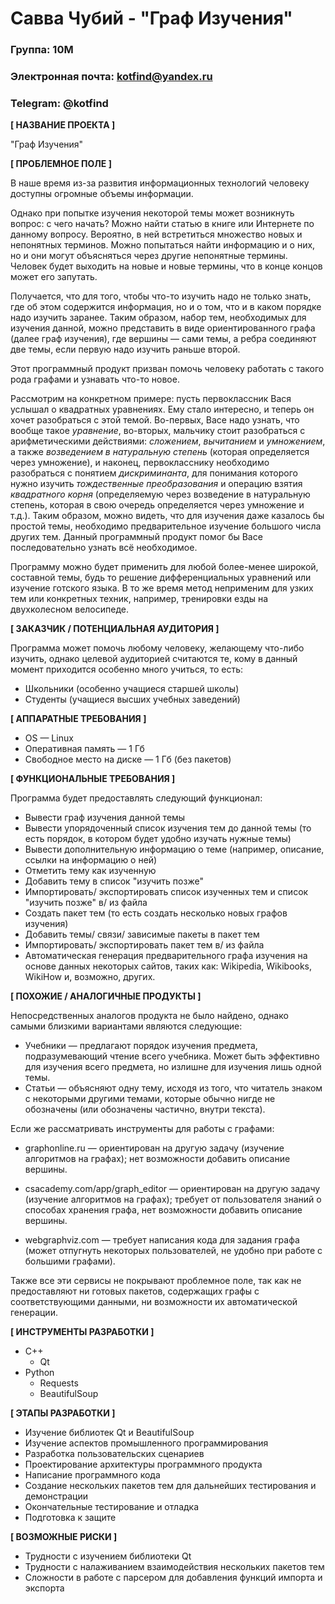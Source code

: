 # Савва Чубий - "Граф Изучения"

### Группа: 10М
### Электронная почта: kotfind@yandex.ru
### Telegram: @kotfind


**[ НАЗВАНИЕ ПРОЕКТА ]**

"Граф Изучения"

**[ ПРОБЛЕМНОЕ ПОЛЕ ]**

В наше время из-за развития информационных технологий человеку доступны огромные объемы информации.

Однако при попытке изучения некоторой темы может возникнуть вопрос: с чего
начать? Можно найти статью в книге или Интернете по данному вопросу. Вероятно,
в ней встретиться множество новых и непонятных терминов.  Можно попытаться
найти информацию и о них, но и они могут объясняться через другие непонятные
термины.  Человек будет выходить на новые и новые термины, что в конце концов
может его запутать.

Получается, что для того, чтобы что-то изучить надо не только знать, где об
этом содержится информация, но и о том, что и в каком порядке надо изучить
заранее. Таким образом, набор тем, необходимых для изучения данной, можно
представить в виде ориентированного графа (далее граф изучения), где вершины
&mdash; сами темы, а ребра соединяют две темы, если первую надо изучить раньше
второй.

Этот программный продукт призван помочь человеку работать с такого рода графами
и узнавать что-то новое.

Рассмотрим на конкретном примере: пусть первоклассник Вася услышал о квадратных
уравнениях. Ему стало интересно, и теперь он хочет разобраться с этой темой.
Во-первых, Васе надо узнать, что вообще такое *уравнение*, во-вторых, мальчику
стоит разобраться с арифметическими действиями: *сложением*, *вычитанием* и *умножением*,
а также *возведением в натуральную степень* (которая определяется через умножение),
и наконец, первокласснику необходимо разобраться с понятием *дискриминанта*,
для понимания которого нужно изучить *тождественные преобразования* и операцию взятия
*квадратного корня* (определяемую через возведение в натуральную степень, которая
в свою очередь определяется через умножение и т.д.). Таким образом, можно видеть, что
для изучения даже казалось бы простой темы, необходимо предварительное изучение большого
числа других тем. Данный программный продукт помог бы Васе последовательно узнать
всё необходимое.

Программу можно будет применить для любой более-менее широкой, составной темы,
будь то решение дифференциальных уравнений или изучение готского языка.
В то же время метод неприменим для узких тем или конкретных техник, например,
тренировки езды на двухколесном велосипеде.

**[ ЗАКАЗЧИК / ПОТЕНЦИАЛЬНАЯ АУДИТОРИЯ ]**

Программа может помочь любому человеку, желающему что-либо изучить, однако
целевой аудиторией считаются те, кому в данный момент приходится особенно много учиться, то есть:

* Школьники (особенно учащиеся старшей школы)
* Студенты (учащиеся высших учебных заведений)

**[ АППАРАТНЫЕ ТРЕБОВАНИЯ ]** 

* OS &mdash; Linux
* Оперативная память &mdash; 1 Гб
* Свободное место на диске &mdash; 1 Гб (без пакетов)

**[ ФУНКЦИОНАЛЬНЫЕ ТРЕБОВАНИЯ ]**

Программа будет предоставлять следующий функционал:

* Вывести граф изучения данной темы
* Вывести упорядоченный список изучения тем до данной темы (то есть порядок,
  в котором будет удобно изучать нужные темы)
* Вывести дополнительную информацию о теме (например, описание, ссылки на информацию о ней)
* Отметить тему как изученную
* Добавить тему в список "изучить позже"
* Импортировать/ экспортировать список изученных тем и список "изучить позже" в/ из файла
* Создать пакет тем (то есть создать несколько новых графов изучения)
* Добавить темы/ связи/ зависимые пакеты в пакет тем
* Импортировать/ экспортировать пакет тем в/ из файла
* Автоматическая генерация предварительного графа изучения на основе данных некоторых
    сайтов, таких как: Wikipedia, Wikibooks, WikiHow и, возможно, других.

**[ ПОХОЖИЕ / АНАЛОГИЧНЫЕ ПРОДУКТЫ ]**

Непосредственных аналогов продукта не было найдено,
однако самыми близкими вариантами являются следующие:

* Учебники &mdash; предлагают порядок изучения предмета, подразумевающий чтение
  всего учебника.  Может быть эффективно для изучения всего предмета, но излишне
  для изучения лишь одной темы.
* Статьи &mdash; объясняют одну тему, исходя из того, что читатель знаком с
  некоторыми другими темами, которые обычно нигде не обозначены (или обозначены
  частично, внутри текста).

Если же рассматривать инструменты для работы с графами:

* graphonline.ru &mdash; ориентирован на другую задачу (изучение алгоритмов на графах);
    нет возможности добавить описание вершины.

* csacademy.com/app/graph_editor &mdash; ориентирован на другую задачу (изучение
    алгоритмов на графах); требует от пользователя знаний о способах хранения графа,
    нет возможности добавить описание вершины.

* webgraphviz.com &mdash; требует написания кода для задания графа (может отпугнуть
    некоторых пользователей, не удобно при работе с большими графами).

Также все эти сервисы не покрывают проблемное поле, так как не предоставляют ни
готовых пакетов, содержащих графы с соответствующими данными, ни возможности их
автоматической генерации.


**[ ИНСТРУМЕНТЫ РАЗРАБОТКИ ]**

* C++
    * Qt
* Python
    * Requests
    * BeautifulSoup

**[ ЭТАПЫ РАЗРАБОТКИ ]**

* Изучение библиотек Qt и BeautifulSoup
* Изучение аспектов промышленного программирования
* Разработка пользовательских сценариев
* Проектирование архитектуры программного продукта
* Написание программного кода
* Создание нескольких пакетов тем для дальнейших тестирования и демонстрации
* Окончательные тестирование и отладка
* Подготовка к защите

**[ ВОЗМОЖНЫЕ РИСКИ ]**

* Трудности с изучением библиотеки Qt
* Трудности с налаживанием взаимодействия нескольких пакетов тем
* Сложности в работе с парсером для добавления функций импорта и экспорта
